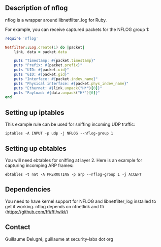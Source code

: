 Description of nflog
--------------------

nflog is a wrapper around libnetfilter\_log for Ruby. 

For example, you can receive captured packets for the NFLOG group 1:

```ruby
require 'nflog'

Netfilter::Log.create(1) do |packet|
    link, data = packet.data

    puts "Timestamp: #{packet.timestamp}"
    puts "Prefix: #{packet.prefix}"
    puts "UID: #{packet.uid}"
    puts "GID: #{packet.gid}"
    puts "Interface: #{packet.indev_name}"
    puts "Physical interface: #{packet.phys_indev_name}"
    puts "Ethernet: #{link.unpack("H*")[0]}" 
    puts "Payload: #{data.unpack("H*")[0]}" 
end
```

Setting up iptables
-------------------

This example rule can be used for sniffing incoming UDP traffic:
```
iptables -A INPUT -p udp -j NFLOG --nflog-group 1
```

Setting up ebtables
-------------------

You will need ebtables for sniffing at layer 2.
Here is an example for capturing incomping ARP frames:
```
ebtables -t nat -A PREROUTING -p arp --nflog-group 1 -j ACCEPT
```

Dependencies
------------

You need to have kernel support for NFLOG and libnetfilter\_log installed to get it working.
nflog depends on nfnetlink and ffi (https://github.com/ffi/ffi/wiki/)


Contact
-------

Guillaume Delugré, guillaume at security-labs dot org
